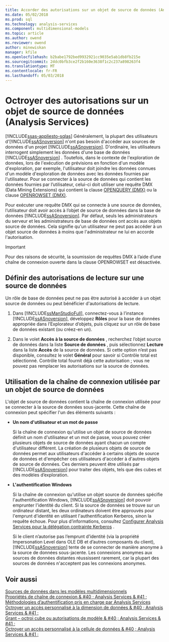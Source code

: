 ```yaml
---
title: Accorder des autorisations sur un objet de source de données (Analysis Services) | Documents Microsoft
ms.date: 05/02/2018
ms.prod: sql
ms.technology: analysis-services
ms.component: multidimensional-models
ms.topic: article
ms.author: owend
ms.reviewer: owend
author: minewiskan
manager: kfile
ms.openlocfilehash: b2babe1792bed9932921cc9035e5ab1db8fb215e
ms.sourcegitcommit: 2ddc0bfb3ce2f2b160e3638f1c2c237a898263f4
ms.translationtype: MT
ms.contentlocale: fr-FR
ms.lasthandoff: 05/03/2018
---
```

# <a name="grant-permissions-on-a-data-source-object-analysis-services"></a>Octroyer des autorisations sur un objet de source de données (Analysis Services)
[!INCLUDE[ssas-appliesto-sqlas](../../includes/ssas-appliesto-sqlas.md)]
  Généralement, la plupart des utilisateurs d'[!INCLUDE[ssASnoversion](../../includes/ssasnoversion-md.md)] n'ont pas besoin d'accéder aux sources de données d'un projet [!INCLUDE[ssASnoversion](../../includes/ssasnoversion-md.md)]. D'ordinaire, les utilisateurs interrogent simplement les données d'une base de données [!INCLUDE[ssASnoversion](../../includes/ssasnoversion-md.md)] . Toutefois, dans le contexte de l'exploration de données, lors de l'exécution de prévisions en fonction d'un modèle d'exploration, par exemple, l'utilisateur doit joindre les données connues d'un modèle d'exploration de données avec les données fournies par l'utilisateur. Pour se connecter à la source de données qui contient les données fournies par l’utilisateur, celui-ci doit utiliser une requête DMX (Data Mining Extensions) qui contient la clause [OPENQUERY &#40;DMX&#41;](../../dmx/source-data-query-openquery.md) ou la clause [OPENROWSET &#40;DMX&#41;](../../dmx/source-data-query-openrowset.md).  
  
 Pour exécuter une requête DMX qui se connecte à une source de données, l’utilisateur doit avoir accès à l’objet de source de données dans la base de données [!INCLUDE[ssASnoversion](../../includes/ssasnoversion-md.md)]. Par défaut, seuls les administrateurs du serveur et les administrateurs de base de données ont accès aux objets source de données. Cela signifie qu'un utilisateur ne peut pas accéder à un objet source de données à moins que l'administrateur ne lui en accorde l'autorisation.  
  
> [!IMPORTANT]  
>  Pour des raisons de sécurité, la soumission de requêtes DMX à l’aide d’une chaîne de connexion ouverte dans la clause OPENROWSET est désactivée.  
  
## <a name="set-read-permissions-to-a-data-source"></a>Définir des autorisations de lecture sur une source de données  
 Un rôle de base de données peut ne pas être autorisé à accéder à un objet source de données ou peut bénéficier d'autorisations de lecture.  
  
1.  Dans [!INCLUDE[ssManStudioFull](../../includes/ssmanstudiofull-md.md)], connectez-vous à l’instance [!INCLUDE[ssASnoversion](../../includes/ssasnoversion-md.md)], développez **Rôles** pour la base de données appropriée dans l’Explorateur d’objets, puis cliquez sur un rôle de base de données existant (ou créez-en un).  
  
2.  Dans le volet **Accès à la source de données** , recherchez l’objet source de données dans la liste **Source de données** , puis sélectionnez **Lecture** dans la liste **Accès** de la source de données. Si cette option n’est pas disponible, consultez le volet **Général** pour savoir si Contrôle total est sélectionné. Contrôle total fournit déjà cette autorisation ; vous ne pouvez pas remplacer les autorisations sur la source de données.  
  
## <a name="working-with-the-connection-string-used-by-a-data-source-object"></a>Utilisation de la chaîne de connexion utilisée par un objet de source de données  
 L'objet de source de données contient la chaîne de connexion utilisée pour se connecter à la source de données sous-jacente. Cette chaîne de connexion peut spécifier l'un des éléments suivants :  
  
-   **Un nom d'utilisateur et un mot de passe**  
  
     Si la chaîne de connexion qu'utilise un objet de source de données définit un nom d'utilisateur et un mot de passe, vous pouvez créer plusieurs objets de source de données ayant chacun un compte d'utilisateur différent. La création de plusieurs objets de source de données permet aux utilisateurs d'accéder à certains objets de source de données et d'empêcher ces utilisateurs d'accéder à d'autres objets de source de données. Ces derniers peuvent être utilisés par [!INCLUDE[ssASnoversion](../../includes/ssasnoversion-md.md)] pour traiter des objets, tels que des cubes et des modèles d’exploration.  
  
-   **L'authentification Windows**  
  
     Si la chaîne de connexion qu'utilise un objet source de données spécifie l'authentification Windows, [!INCLUDE[ssASnoversion](../../includes/ssasnoversion-md.md)] doit pouvoir emprunter l'identité du client. Si la source de données se trouve sur un ordinateur distant, les deux ordinateurs doivent être approuvés pour l'emprunt d'identité en utilisant l'authentification Kerberos, sinon la requête échoue. Pour plus d’informations, consultez [Configurer Analysis Services pour la délégation contrainte Kerberos](../../analysis-services/instances/configure-analysis-services-for-kerberos-constrained-delegation.md) .  
  
     Si le client n’autorise pas l’emprunt d’identité (via la propriété Impersonation Level dans OLE DB et d’autres composants du client), [!INCLUDE[ssASnoversion](../../includes/ssasnoversion-md.md)] tente de se connecter de manière anonyme à la source de données sous-jacente. Les connexions anonymes aux sources de données distantes réussissent rarement, car la plupart des sources de données n'acceptent pas les connexions anonymes.  
  
## <a name="see-also"></a>Voir aussi  
 [Sources de données dans les modèles multidimensionnels](../../analysis-services/multidimensional-models/data-sources-in-multidimensional-models.md)   
 [Propriétés de chaîne de connexion & #40 ; Analysis Services & #41 ;](../../analysis-services/instances/connection-string-properties-analysis-services.md)   
 [Méthodologies d’authentification pris en charge par Analysis Services](../../analysis-services/instances/authentication-methodologies-supported-by-analysis-services.md)   
 [Octroyer un accès personnalisé à la dimension de données & #40 ; Analysis Services & #41 ;](../../analysis-services/multidimensional-models/grant-custom-access-to-dimension-data-analysis-services.md)   
 [Grant – octroi cube ou autorisations de modèle & #40 ; Analysis Services & #41 ;](../../analysis-services/multidimensional-models/grant-cube-or-model-permissions-analysis-services.md)   
 [Octroyer un accès personnalisé à la cellule de données & #40 ; Analysis Services & #41 ;](../../analysis-services/multidimensional-models/grant-custom-access-to-cell-data-analysis-services.md)  
  
  
